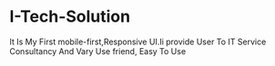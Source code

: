# I-Tech-Solution
It Is My First mobile-first,Responsive UI.Ii provide User To IT Service Consultancy And Vary Use friend, Easy To Use
